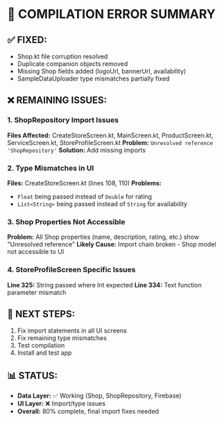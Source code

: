 # 🔧 COMPILATION ERROR SUMMARY

## ✅ **FIXED:**
- Shop.kt file corruption resolved
- Duplicate companion objects removed  
- Missing Shop fields added (logoUrl, bannerUrl, availability)
- SampleDataUploader type mismatches partially fixed

## ❌ **REMAINING ISSUES:**

### 1. **ShopRepository Import Issues**
**Files Affected:** CreateStoreScreen.kt, MainScreen.kt, ProductScreen.kt, ServiceScreen.kt, StoreProfileScreen.kt
**Problem:** `Unresolved reference 'ShopRepository'`
**Solution:** Add missing imports

### 2. **Type Mismatches in UI**
**Files:** CreateStoreScreen.kt (lines 108, 110)
**Problems:**
- `Float` being passed instead of `Double` for rating
- `List<String>` being passed instead of `String` for availability

### 3. **Shop Properties Not Accessible**
**Problem:** All Shop properties (name, description, rating, etc.) show "Unresolved reference"
**Likely Cause:** Import chain broken - Shop model not accessible to UI

### 4. **StoreProfileScreen Specific Issues**
**Line 325:** String passed where Int expected
**Line 334:** Text function parameter mismatch

## 🎯 **NEXT STEPS:**
1. Fix import statements in all UI screens
2. Fix remaining type mismatches
3. Test compilation
4. Install and test app

## 📊 **STATUS:**
- **Data Layer:** ✅ Working (Shop, ShopRepository, Firebase)
- **UI Layer:** ❌ Import/type issues
- **Overall:** 80% complete, final import fixes needed
